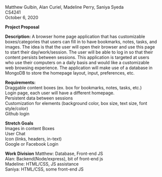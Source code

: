 Matthew Gulbin, Alan Curiel, Madeline Perry, Saniya Syeda  
CS4241  
October 6, 2020  

**Project Proposal**

**Description:**
A browser home page application that has customizable boxes/categories that users can fill in to have bookmarks, notes, tasks, and images. The idea is that the user will open their browser and use this page to start their day/work/session. The user will be able to log in so that their content persists between sessions. This application is targeted at users who use their computers on a daily basis and would like a customizable web browsing experience. The application will make use of a database in MongoDB to store the homepage layout, input, preferences, etc.  

**Requirements:**  
Draggable content boxes (ex. box for bookmarks, notes, tasks, etc.)  
Login page, each user will have a different homepage.  
Persistent data between sessions  
Customization for elements (background color, box size, text size, font style/color)  
Github login  

**Stretch Goals**  
Images in content Boxes  
User Chat  
Icon (links, headers, in-text)  
Google or Facebook Login  

**Work Division**
Matthew: Database, Front-end JS  
Alan: Backend(Node/express), bit of front-end js  
Madeline: HTML/CSS, JS assistance   
Saniya: HTML/CSS, some front-end JS  
